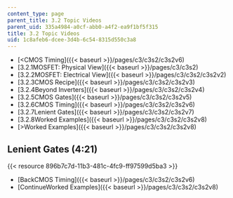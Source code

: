 ```yaml
---
content_type: page
parent_title: 3.2 Topic Videos
parent_uid: 335a4984-a0cf-abb0-a4f2-ea9f1bf5f315
title: 3.2 Topic Videos
uid: 1c8afeb6-dcee-3d4b-6c54-8315d550c3a8
---
```


*   [\<CMOS Timing]({{< baseurl >}}/pages/c3/c3s2/c3s2v6)
*   [3.2.1MOSFET: Physical View]({{< baseurl >}}/pages/c3/c3s2)
*   [3.2.2MOSFET: Electrical View]({{< baseurl >}}/pages/c3/c3s2/c3s2v2)
*   [3.2.3CMOS Recipe]({{< baseurl >}}/pages/c3/c3s2/c3s2v3)
*   [3.2.4Beyond Inverters]({{< baseurl >}}/pages/c3/c3s2/c3s2v4)
*   [3.2.5CMOS Gates]({{< baseurl >}}/pages/c3/c3s2/c3s2v5)
*   [3.2.6CMOS Timing]({{< baseurl >}}/pages/c3/c3s2/c3s2v6)
*   [3.2.7Lenient Gates]({{< baseurl >}}/pages/c3/c3s2/c3s2v7)
*   [3.2.8Worked Examples]({{< baseurl >}}/pages/c3/c3s2/c3s2v8)
*   [\>Worked Examples]({{< baseurl >}}/pages/c3/c3s2/c3s2v8)

Lenient Gates (4:21)
--------------------

{{< resource 896b7c7d-11b3-481c-4fc9-ff97599d5ba3 >}}

*   [BackCMOS Timing]({{< baseurl >}}/pages/c3/c3s2/c3s2v6)
*   [ContinueWorked Examples]({{< baseurl >}}/pages/c3/c3s2/c3s2v8)